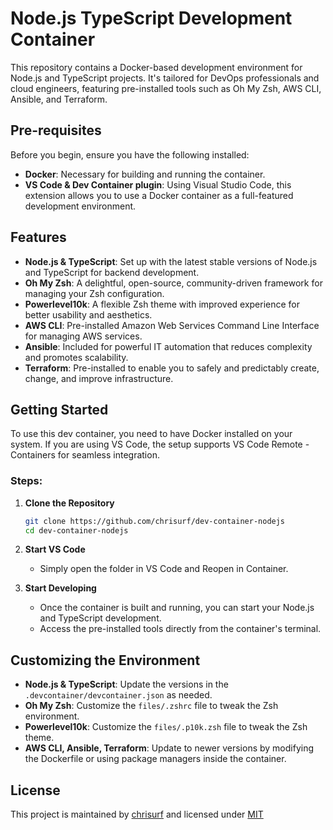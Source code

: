 # Node.js TypeScript Development Container

This repository contains a Docker-based development environment for Node.js and TypeScript projects. It's tailored for DevOps professionals and cloud engineers, featuring pre-installed tools such as Oh My Zsh, AWS CLI, Ansible, and Terraform.

## Pre-requisites

Before you begin, ensure you have the following installed:
- **Docker**: Necessary for building and running the container.
- **VS Code & Dev Container plugin**: Using Visual Studio Code, this extension allows you to use a Docker container as a full-featured development environment.

## Features

- **Node.js & TypeScript**: Set up with the latest stable versions of Node.js and TypeScript for backend development.
- **Oh My Zsh**: A delightful, open-source, community-driven framework for managing your Zsh configuration.
- **Powerlevel10k**: A flexible Zsh theme with improved experience for better usability and aesthetics.
- **AWS CLI**: Pre-installed Amazon Web Services Command Line Interface for managing AWS services.
- **Ansible**: Included for powerful IT automation that reduces complexity and promotes scalability.
- **Terraform**: Pre-installed to enable you to safely and predictably create, change, and improve infrastructure.

## Getting Started

To use this dev container, you need to have Docker installed on your system. If you are using VS Code, the setup supports VS Code Remote - Containers for seamless integration.

### Steps:

1. **Clone the Repository**
    ```bash
    git clone https://github.com/chrisurf/dev-container-nodejs
    cd dev-container-nodejs
    ```

2. **Start VS Code**
    - Simply open the folder in VS Code and Reopen in Container.

3. **Start Developing**
    - Once the container is built and running, you can start your Node.js and TypeScript development.
    - Access the pre-installed tools directly from the container's terminal.

## Customizing the Environment

- **Node.js & TypeScript**: Update the versions in the `.devcontainer/devcontainer.json` as needed.
- **Oh My Zsh**: Customize the `files/.zshrc` file to tweak the Zsh environment.
- **Powerlevel10k**: Customize the `files/.p10k.zsh` file to tweak the Zsh theme.
- **AWS CLI, Ansible, Terraform**: Update to newer versions by modifying the Dockerfile or using package managers inside the container.

## License

This project is maintained by [chrisurf](https://github.com/chrisurf) and licensed under [MIT](./LICENSE)
